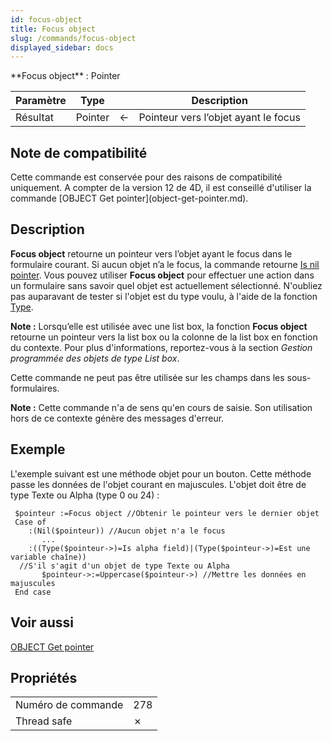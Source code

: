 ```yaml
---
id: focus-object
title: Focus object
slug: /commands/focus-object
displayed_sidebar: docs
---
```


<!--REF #_command_.Focus object.Syntax-->**Focus object**  : Pointer<!-- END REF-->
<!--REF #_command_.Focus object.Params-->
| Paramètre | Type |  | Description |
| --- | --- | --- | --- |
| Résultat | Pointer | &#8592; | Pointeur vers l’objet ayant le focus |

<!-- END REF-->

## Note de compatibilité 

<!--REF #_command_.Focus object.Summary-->Cette commande est conservée pour des raisons de compatibilité uniquement.<!-- END REF--> A compter de la version 12 de 4D, il est conseillé d'utiliser la commande [OBJECT Get pointer](object-get-pointer.md).

## Description 

**Focus object** retourne un pointeur vers l’objet ayant le focus dans le formulaire courant. Si aucun objet n’a le focus, la commande retourne [Is nil pointer](is-nil-pointer.md). Vous pouvez utiliser **Focus object** pour effectuer une action dans un formulaire sans savoir quel objet est actuellement sélectionné. N'oubliez pas auparavant de tester si l'objet est du type voulu, à l'aide de la fonction [Type](type.md). 

**Note :** Lorsqu’elle est utilisée avec une list box, la fonction **Focus object** retourne un pointeur vers la list box ou la colonne de la list box en fonction du contexte. Pour plus d'informations, reportez-vous à la section *Gestion programmée des objets de type List box*. 

Cette commande ne peut pas être utilisée sur les champs dans les sous-formulaires.

**Note :** Cette commande n'a de sens qu'en cours de saisie. Son utilisation hors de ce contexte génère des messages d'erreur.

## Exemple 

L'exemple suivant est une méthode objet pour un bouton. Cette méthode passe les données de l'objet courant en majuscules. L'objet doit être de type Texte ou Alpha (type 0 ou 24) :

```4d
 $pointeur :=Focus object //Obtenir le pointeur vers le dernier objet
 Case of
    :(Nil($pointeur)) //Aucun objet n'a le focus
       ...
    :((Type($pointeur->)=Is alpha field)|(Type($pointeur->)=Est une variable chaîne))
  //S'il s'agit d'un objet de type Texte ou Alpha
       $pointeur->:=Uppercase($pointeur->) //Mettre les données en majuscules
 End case
```

## Voir aussi 

[OBJECT Get pointer](object-get-pointer.md)  

## Propriétés

|  |  |
| --- | --- |
| Numéro de commande | 278 |
| Thread safe | &cross; |


